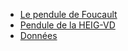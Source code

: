 <!-- docs/_sidebar.md -->

* [Le pendule de Foucault](/)
* [Pendule de la HEIG-VD](Pendule-HEIG.md)
* [Données](data.md)
